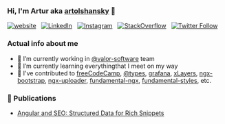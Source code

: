 ### Hi, I'm Artur aka [artolshansky][twitter] 👋

[![website](https://img.shields.io/website?label=olshansky.github.io&style=flat&url=https%3A%2F%2Folshansky.github.io)](https://olshansky.github.io) &nbsp;
[![LinkedIn](https://img.shields.io/badge/-artolshansky-0072b1?style=flat&logo=Linkedin&logoColor=white&link=https://www.linkedin.com/in/artolshansky/)](https://www.linkedin.com/in/artolshansky/) &nbsp;
[![Instagram](https://img.shields.io/badge/-artolshansky-0072b1?style=flat&color=3A32F1&logoColor=white&logo=Instagram&link=https://www.instagram.com/artolshansky/)](https://www.instagram.com/artolshansky/) &nbsp;
[![StackOverflow](https://img.shields.io/badge/-artolshansky-0072b?style=flat&color=F48225&logoColor=white&logo=Stackoverflow&link=https://stackoverflow.com/users/story/8368358)](https://stackoverflow.com/users/story/8368358) &nbsp;
[![Twitter Follow](https://img.shields.io/twitter/follow/artolshansky?color=1DA1F2&logo=twitter&logoColor=white&style=flat)](https://twitter.com/intent/follow?original_referer=https%3A%2F%2Fgithub.com%2Folshansky&screen_name=artolshansky)

### Actual info about me
- 🔭 I’m currently working in [@valor-software][valor] team
- 🌱 I’m currently learning everythingthat I meet on my way
- 🤝 I've contributed to [freeCodeCamp](https://github.com/freeCodeCamp/freeCodeCamp), [@types](https://github.com/DefinitelyTyped/DefinitelyTyped), [grafana](https://github.com/grafana/grafana), [xLayers](https://github.com/xlayers/xlayers), [ngx-bootstrap](https://github.com/valor-software/ngx-bootstrap), [ngx-uploader](https://github.com/bleenco/ngx-uploader), [fundamental-ngx](https://github.com/SAP/fundamental-ngx), [fundamental-styles](https://github.com/SAP/fundamental-styles), etc.

### 📕 Publications
- [Angular and SEO: Structured Data for Rich Snippets](https://valor-software.com/articles/angular-and-seo-structured-data-for-rich-snippets.html)

<!--
<details>
  <summary>:zap: Github Stats</summary>

  <img align="left" alt="olshansky's GitHub Stats" src="https://github-readme-stats.vercel.app/api?username=olshansky&show_icons=true&count_private=true" />

</details>
-->

[website]: https://olshansky.github.io
[twitter]: https://twitter.com/artolshansky
[instagram]: https://instagram.com/artolshansky
[linkedin]: https://linkedin.com/in/artolshansky
[stackoverflow]: https://stackoverflow.com/users/8368358/art-olshansky
[valor]: https://github.com/valor-software


<!--
**olshansky/olshansky** is a ✨ _special_ ✨ repository because its `README.md` (this file) appears on your GitHub profile.

Here are some ideas to get you started:

- 🔭 I’m currently working on ...
- 🌱 I’m currently learning ...
- 👯 I’m looking to collaborate on ...
- 🤔 I’m looking for help with ...
- 💬 Ask me about ...
- 📫 How to reach me: ...
- 😄 Pronouns: ...
- ⚡ Fun fact: ...

-->
